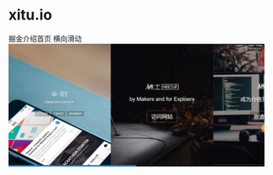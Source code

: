 # xitu.io
掘金介绍首页 横向滑动
![Image text](https://github.com/MengZhaoFly/xitu.io/blob/master/desc/juejindesc.png)
